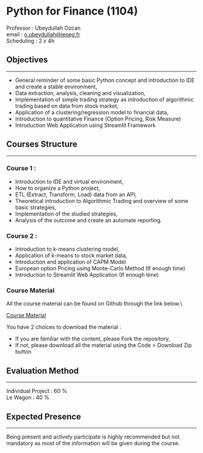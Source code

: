 # Python for Finance (1104)

Professor : Ubeydullah Ozcan\
email : o.ubeydullah@ieseg.fr\
Scheduling : 2 x 4h

## Objectives

---
* General reminder of some basic Python concept and introduction to IDE and create a stable environment,
* Data extraction, analysis, cleaning and visualization,
* Implementation of simple trading strategy as introduction of algorithmic trading based on data from stock market,
* Application of a clustering/regression model to financial data,
* Introduction to quantitative Finance (Option Pricing, Risk Measure)
* Introduction Web Application using Streamlit Framework

## Courses Structure

---

### Course 1 :
* Introduction to IDE and virtual environment,
* How to organize a Python project,
* ETL (Extract, Transform, Load) data from an API,
* Theoretical introduction to Algorithmic Trading and overview of some basic strategies,
* Implementation of the studied strategies,
* Analysis of the outcome and create an automate reporting.

### Course 2 :
* Introduction to k-means clustering model,
* Application of k-means to stock market data,
* Introduction and application of CAPM Model
* European option Pricing using Monte-Carlo Method (If enough time)
* Introduction to Streamlit Web Application (If enough time)

### Course Material
All the course material can be found on Github through the link below.\

[Course Material](https://github.com/UbeyOzcan/Py_for_Fin_IESEG)

You have 2 choices to download the material :
* If you are familiar with the content, please Fork the repository,
* If not, please download all the material using the Code > Download Zip button

## Evaluation Method

---
Individual Project : 60 %\
Le Wagon : 40 %

## Expected Presence

---
Being present and actively participate is highly recommended but not mandatory as most of the information will be given during the course.